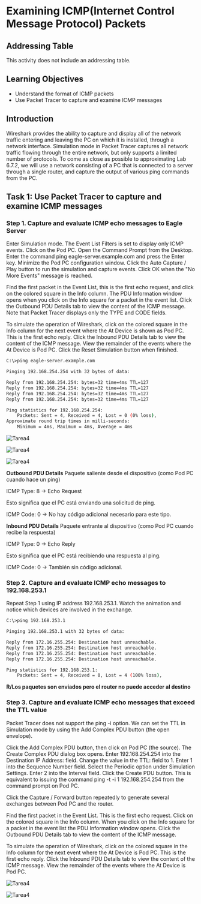 # Examining ICMP(Internet Control Message Protocol) Packets

## Addressing Table

This activity does not include an addressing table.

## Learning Objectives

* Understand the format of ICMP packets
* Use Packet Tracer to capture and examine ICMP messages

## Introduction

Wireshark provides the ability to capture and display all of the network traffic entering and leaving the PC on which it is installed, through a network interface. Simulation mode in Packet Tracer captures all network traffic flowing through the entire network, but only supports a limited number of protocols. To come as close as possible to approximating Lab 6.7.2, we will use a network consisting of a PC that is connected to a server through a single router, and capture the output of various ping commands from the PC.

## Task 1: Use Packet Tracer to capture and examine ICMP messages

### Step 1. Capture and evaluate ICMP echo messages to Eagle Server

Enter Simulation mode. The Event List Filters is set to display only ICMP events. Click on the Pod PC. Open the Command Prompt from the Desktop. Enter the command ping eagle-server.example.com and press the Enter key. Minimize the Pod PC configuration window. Click the Auto Capture / Play button to run the simulation and capture events. Click OK when the "No More Events" message is reached.

Find the first packet in the Event List, this is the first echo request, and click on the colored square in the Info column. The PDU Information window opens when you click on the Info square for a packet in the event list. Click the Outbound PDU Details tab to view the content of the ICMP message. Note that Packet Tracer displays only the TYPE and CODE fields.

To simulate the operation of Wireshark, click on the colored square in the Info column for the next event where the At Device is shown as Pod PC. This is the first echo reply. Click the Inbound PDU Details tab to view the content of the ICMP message.
View the remainder of the events where the At Device is Pod PC. Click the Reset Simulation button when finished.

```bash
C:\>ping eagle-server.example.com

Pinging 192.168.254.254 with 32 bytes of data:

Reply from 192.168.254.254: bytes=32 time=4ms TTL=127
Reply from 192.168.254.254: bytes=32 time=4ms TTL=127
Reply from 192.168.254.254: bytes=32 time=4ms TTL=127
Reply from 192.168.254.254: bytes=32 time=4ms TTL=127

Ping statistics for 192.168.254.254:
    Packets: Sent = 4, Received = 4, Lost = 0 (0% loss),
Approximate round trip times in milli-seconds:
    Minimum = 4ms, Maximum = 4ms, Average = 4ms

```

![Tarea4](../../../Images/T4/General.png)

![Tarea4](../../../Images/T4/Outbound.png)

![Tarea4](../../../Images/T4/Inbound.png)

**Outbound PDU Details**
Paquete saliente desde el dispositivo (como Pod PC cuando hace un ping)

ICMP Type: 8 → Echo Request

Esto significa que el PC está enviando una solicitud de ping.

ICMP Code: 0 → No hay código adicional necesario para este tipo.

**Inbound PDU Details**
Paquete entrante al dispositivo (como Pod PC cuando recibe la respuesta)

ICMP Type: 0 → Echo Reply

Esto significa que el PC está recibiendo una respuesta al ping.

ICMP Code: 0 → También sin código adicional.

### Step 2. Capture and evaluate ICMP echo messages to 192.168.253.1

Repeat Step 1 using IP address 192.168.253.1. Watch the animation and notice which devices are involved in the exchange.

```bash
C:\>ping 192.168.253.1

Pinging 192.168.253.1 with 32 bytes of data:

Reply from 172.16.255.254: Destination host unreachable.
Reply from 172.16.255.254: Destination host unreachable.
Reply from 172.16.255.254: Destination host unreachable.
Reply from 172.16.255.254: Destination host unreachable.

Ping statistics for 192.168.253.1:
    Packets: Sent = 4, Received = 0, Lost = 4 (100% loss),
```

**R/Los paquetes son enviados pero el router no puede acceder al destino**

### Step 3. Capture and evaluate ICMP echo messages that exceed the TTL value

Packet Tracer does not support the ping -i option. We can set the TTL in Simulation mode by using the Add Complex PDU button (the open envelope).

Click the Add Complex PDU button, then click on Pod PC (the source). The Create Complex PDU dialog box opens. Enter 192.168.254.254 into the Destination IP Address: field. Change the value in the TTL: field to 1. Enter 1 into the Sequence Number field. Select the Periodic option under Simulation Settings. Enter 2 into the Interval field. Click the Create PDU button. This is equivalent to issuing the command ping -t -i 1 192.168.254.254 from the command prompt on Pod PC.

Click the Capture / Forward button repeatedly to generate several exchanges between Pod PC and the router.

Find the first packet in the Event List. This is the first echo request. Click on the colored square in the Info column. When you click on the Info square for a packet in the event list the PDU Information window opens. Click the Outbound PDU Details tab to view the content of the ICMP message.

To simulate the operation of Wireshark, click on the colored square in the Info column for the next event where the At Device is Pod PC. This is the first echo reply. Click the Inbound PDU Details tab to view the content of the ICMP message.
View the remainder of the events where the At Device is Pod PC.

![Tarea4](../../../Images/T4/complexUDP.png)

![Tarea4](../../../Images/T4/OutboundUDP.png)
